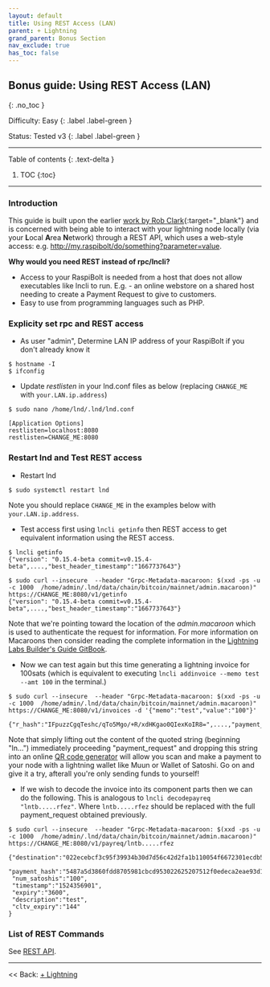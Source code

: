 ```yaml
---
layout: default
title: Using REST Access (LAN)
parent: + Lightning
grand_parent: Bonus Section
nav_exclude: true
has_toc: false
---
```


## Bonus guide: Using REST Access (LAN)
{: .no_toc }

Difficulty: Easy
{: .label .label-green }

Status: Tested v3
{: .label .label-green }

---

Table of contents
{: .text-delta }

1. TOC
{:toc}

---
### Introduction
This guide is built upon the earlier [work by Rob Clark](https://github.com/robclark56/RaspiBolt-Extras/blob/master/README.md){:target="_blank"} and is concerned with being able to interact with your lightning node locally (via your **L**ocal **A**rea **N**etwork) through a REST API, which uses a web-style access: e.g. http://my.raspibolt/do/something?parameter=value.

**Why would you need REST instead of rpc/lncli?**
* Access to your RaspiBolt is needed from a host that does not allow executables like lncli to run. E.g. - an online webstore on a shared host needing to create a Payment Request to give to customers.
* Easy to use from programming languages such as PHP.


### Explicity set rpc and REST access

* As user "admin", Determine LAN IP address of your RaspiBolt if you don't already know it
```
$ hostname -I
$ ifconfig
```

* Update *restlisten* in your lnd.conf files as below (replacing `CHANGE_ME` with `your.LAN.ip.address`)
```
$ sudo nano /home/lnd/.lnd/lnd.conf
```

```
[Application Options]
restlisten=localhost:8080
restlisten=CHANGE_ME:8080
```

### Restart lnd and Test REST access

* Restart lnd
```
$ sudo systemctl restart lnd
```
Note you should replace `CHANGE_ME` in the examples below with `your.LAN.ip.address`.

* Test access first using `lncli getinfo` then REST access to get equivalent information using the REST access.
```
$ lncli getinfo
{"version": "0.15.4-beta commit=v0.15.4-beta",....,"best_header_timestamp":"1667737643"}

$ sudo curl --insecure  --header "Grpc-Metadata-macaroon: $(xxd -ps -u -c 1000  /home/admin/.lnd/data/chain/bitcoin/mainnet/admin.macaroon)" https://CHANGE_ME:8080/v1/getinfo
{"version": "0.15.4-beta commit=v0.15.4-beta",....,"best_header_timestamp":"1667737643"}
```
Note that we're pointing toward the location of the *admin.macaroon* which is used to authenticate the request for information. For more information on Macaroons then consider reading the complete information in the [Lightning Labs Builder's Guide GitBook](https://docs.lightning.engineering/lightning-network-tools/lnd/macaroons).

* Now we can test again but this time generating a lightning invoice for 100sats (which is equivalent to executing `lncli addinvoice --memo test --amt 100` in the terminal.)
```
$ sudo curl --insecure  --header "Grpc-Metadata-macaroon: $(xxd -ps -u -c 1000  /home/admin/.lnd/data/chain/bitcoin/mainnet/admin.macaroon)"   https://CHANGE_ME:8080/v1/invoices -d '{"memo":"test","value":"100"}'

{"r_hash":"IFpuzzCgqTeshc/qTo5Mgo/+R/xdHKgao0QIexKoIR8=",....,"payment_addr":"6C.....s="}
```
Note that simply lifting out the content of the quoted string (beginning "ln...") immediately proceeding "payment_request" and dropping this string into an online [QR code generator](https://www.the-qrcode-generator.com/) will allow you scan and make a payment to your node with a lightning wallet like Muun or Wallet of Satoshi. Go on and give it a try, afterall you're only sending funds to yourself!

* If we wish to decode the invoice into its component parts then we can do the following. This is analogous to `lncli decodepayreq "lntb.....rfez"`. Where `lntb.....rfez` should be replaced with the full payment_request obtained previously.
```
$ sudo curl --insecure  --header "Grpc-Metadata-macaroon: $(xxd -ps -u -c 1000  /home/admin/.lnd/data/chain/bitcoin/mainnet/admin.macaroon)"   https://CHANGE_ME:8080/v1/payreq/lntb.....rfez

{"destination":"022ecebcf3c95f39934b30d7d56c42d2fa1b110054f6672301ecdb56c5941020d4",
 "payment_hash":"5487a5d3860fdd8705981cbcd953022625207512f0edeca2eae93d11efe30c14",
 "num_satoshis":"100",
 "timestamp":"1524356901",
 "expiry":"3600",
 "description":"test",
 "cltv_expiry":"144"
}
```

### List of REST Commands

See [REST API](https://github.com/ndeet/php-ln-lnd-rest/tree/master/docs/Api).

------

<< Back: [+ Lightning](index.md)